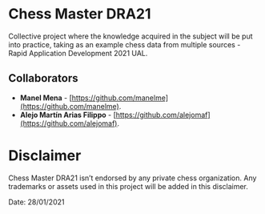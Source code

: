 # Chess Master DRA21
Collective project where the knowledge acquired in the subject will be put into practice, taking as an example chess data from multiple sources - Rapid Application Development 2021 UAL.

## Collaborators
* **Manel Mena** -  [https://github.com/manelme](https://github.com/manelme).
* **Alejo Martín Arias Filippo** -  [https://github.com/alejomaf](https://github.com/alejomaf).

# Disclaimer

Chess Master DRA21 isn’t endorsed by any private chess organization. Any trademarks or assets used in this project will be added in this disclaimer.

Date: 28/01/2021
